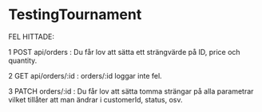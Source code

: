# TestingTournament
FEL HITTADE:

1 POST api/orders : Du får lov att sätta ett strängvärde på ID, price och quantity.

2 GET api/orders/:id : orders/:id loggar inte fel.

3 PATCH orders/:id : Du får lov att sätta tomma strängar på alla parametrar vilket tillåter att man ändrar i customerId, status, osv. 

